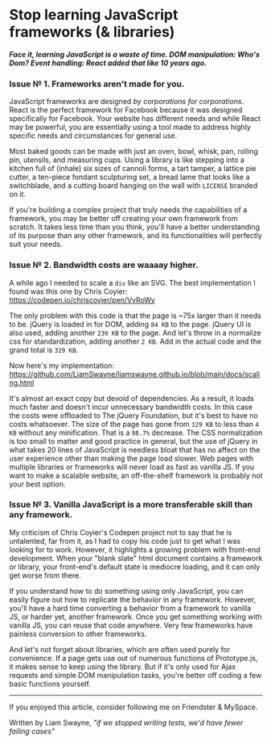 # Stop learning JavaScript frameworks (& libraries)

**_Face it, learning JavaScript is a waste of time. DOM manipulation: Who's Dom? Event handling: React added that like 10 years ago._**
### Issue № 1. Frameworks aren't made for you.

JavaScript frameworks are designed *by corporations for corporations*. React is the perfect framework for Facebook because it was designed specifically for Facebook. Your website has different needs and while React may be powerful, you are essentially using a tool made to address highly specific needs and circumstances for general use.

Most baked goods can be made with just an oven, bowl, whisk, pan, rolling pin, utensils, and measuring cups. Using a library is like stepping into a kitchen full of (inhale) six sizes of cannoli forms, a tart tamper, a lattice pie cutter, a ten-piece fondant sculpturing set, a bread lame that looks like a switchblade, and a cutting board hanging on the wall with `LICENSE` branded on it.

If you're building a complex project that truly needs the capabilities of a framework, you may be better off creating your own framework from scratch. It takes less time than you think, you'll have a better understanding of its purpose than any other framework, and its functionalities will perfectly suit your needs.
### Issue № 2. Bandwidth costs are waaaay higher.

A while ago I needed to scale a `div` like an SVG. The best implementation I found was this one by Chris Coyier: https://codepen.io/chriscoyier/pen/VvRoWy

The only problem with this code is that the page is \~75x larger than it needs to be. jQuery is loaded in for DOM, adding `84 KB` to the page. jQuery UI is also used, adding another `239 KB` to the page. And let's throw in a normalize css for standardization, adding another `2 KB`. Add in the actual code and the grand total is `329 KB`.

Now here's my implementation: https://github.com/LiamSwayne/liamswayne.github.io/blob/main/docs/scaling.html

It's almost an exact copy but devoid of dependencies. As a result, it loads much faster and doesn't incur unnecessary bandwidth costs. In this case the costs were offloaded to The jQuery Foundation, but it's best to have no costs whatsoever. The size of the page has gone from `329 KB` to less than `4 KB` without any minification. That is a `98.7%` decrease. The CSS normalization is too small to matter and good practice in general, but the use of jQuery in what takes 20 lines of JavaScript is needless bloat that has no affect on the user experience other than making the page load slower. Web pages with multiple libraries or frameworks will never load as fast as vanilla JS. If you want to make a scalable website, an off-the-shelf framework is probably not your best option.
### Issue № 3. Vanilla JavaScript is a more transferable skill than any framework.

My criticism of Chris Coyier's Codepen project not to say that he is untalented, far from it, as I had to copy his code just to get what I was looking for to work. However, it highlights a growing problem with front-end development. When your "blank slate" html document contains a framework or library, your front-end's default state is mediocre loading, and it can only get worse from there.

If you understand how to do something using only JavaScript, you can easily figure out how to replicate the behavior in any framework. However, you'll have a hard time converting a behavior from a framework to vanilla JS, or harder yet, another framework. Once you get something working with vanilla JS, you can reuse that code anywhere. Very few frameworks have painless conversion to other frameworks.

And let's not forget about libraries, which are often used purely for convenience. If a page gets use out of numerous functions of Prototype.js, it makes sense to keep using the library. But if it's only used for Ajax requests and simple DOM manipulation tasks, you're better off coding a few basic functions yourself.

---
If you enjoyed this article, consider following me on Friendster & MySpace.

Written by Liam Swayne, _"if we stopped writing tests, we'd have fewer failing cases"_
